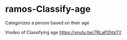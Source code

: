 # ramos-Classify-age
Categorizes a person based on their age

Viodeo of Classifying age
https://youtu.be/7RLaP2htsTY
